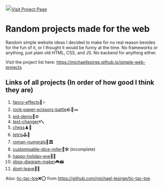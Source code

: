 <a href="https://michaellesirge.github.io/simple-web-projects/"><img src="https://github.com/michael-lesirge/simple-web-projects/assets/100492377/62bc38b9-1fa9-421d-93dc-041814e77ed0" alt="" width=20>Visit Project Page</a>

# Random projects made for the web
Random simple website ideas I decided to make for no real reason besides for the fun of it, or I thought it would be funny at the time. No frameworks or anything, just plain old HTML, CSS, and JS. No backend for anything either.

Visit the project list here: https://michaellesirge.github.io/simple-web-projects

## Links of all projects (In order of how good I think they are)
1. [fancy-effects](https://michaellesirge.github.io/simple-web-projects/fancy-effects)🎨⭐
0. [rock-paper-scissors-battle](https://michaellesirge.github.io/simple-web-projects/rock-paper-scissors-battle)🪨📃✂️
0. [pid-demo](https://michaellesirge.github.io/simple-web-projects/pid-demo)🤖⚙️
0. [text-changer](https://michaellesirge.github.io/simple-web-projects/text-changer)🌀🔤
0. [chess](https://michaellesirge.github.io/simple-web-projects/chess)♟️🎯
0. [tetris](https://michaellesirge.github.io/simple-web-projects/tetris)🕹️🧩
0. [roman-numerals](https://michaellesirge.github.io/simple-web-projects/roman-numerals)🔢🏛️
0. [customisable-dice-roller](https://michaellesirge.github.io/simple-web-projects/customisable-dice-roller)🎲🛠️ (incomplete)
0. [happy-holiday-eve](https://michaellesirge.github.io/simple-web-projects/happy-holiday-eve)🎉🎄
0. [xbox-diagram-maker](https://michaellesirge.github.io/simple-web-projects/xbox-diagram-maker)🎮🖨️
0. [dont-leave](https://michaellesirge.github.io/simple-web-projects/dont-leave)🚪😅
   
Also: [tic-tac-toe](https://rawcdn.githack.com/MichaelLesirge/tic-tac-toe/7d96fd7f23d97e7e10e891aaffbb45ec3ec6f473/HTML-CSS-JS/index.html)❌⭕ from https://github.com/michael-lesirge/tic-tac-toe.
